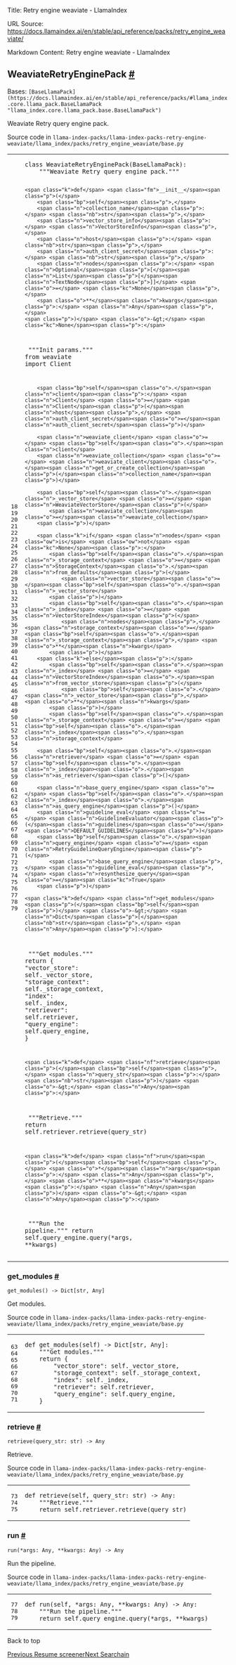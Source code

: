 Title: Retry engine weaviate - LlamaIndex

URL Source: https://docs.llamaindex.ai/en/stable/api_reference/packs/retry_engine_weaviate/

Markdown Content:
Retry engine weaviate - LlamaIndex


WeaviateRetryEnginePack [#](https://docs.llamaindex.ai/en/stable/api_reference/packs/retry_engine_weaviate/#llama_index.packs.retry_engine_weaviate.WeaviateRetryEnginePack "Permanent link")
---------------------------------------------------------------------------------------------------------------------------------------------------------------------------------------------

Bases: `[BaseLlamaPack](https://docs.llamaindex.ai/en/stable/api_reference/packs/#llama_index.core.llama_pack.BaseLlamaPack "llama_index.core.llama_pack.base.BaseLlamaPack")`

Weaviate Retry query engine pack.

Source code in `llama-index-packs/llama-index-packs-retry-engine-weaviate/llama_index/packs/retry_engine_weaviate/base.py`

<table class="highlighttable"><tbody><tr><td class="linenos"><div class="linenodiv"><pre><span></span><span class="normal">18</span>
<span class="normal">19</span>
<span class="normal">20</span>
<span class="normal">21</span>
<span class="normal">22</span>
<span class="normal">23</span>
<span class="normal">24</span>
<span class="normal">25</span>
<span class="normal">26</span>
<span class="normal">27</span>
<span class="normal">28</span>
<span class="normal">29</span>
<span class="normal">30</span>
<span class="normal">31</span>
<span class="normal">32</span>
<span class="normal">33</span>
<span class="normal">34</span>
<span class="normal">35</span>
<span class="normal">36</span>
<span class="normal">37</span>
<span class="normal">38</span>
<span class="normal">39</span>
<span class="normal">40</span>
<span class="normal">41</span>
<span class="normal">42</span>
<span class="normal">43</span>
<span class="normal">44</span>
<span class="normal">45</span>
<span class="normal">46</span>
<span class="normal">47</span>
<span class="normal">48</span>
<span class="normal">49</span>
<span class="normal">50</span>
<span class="normal">51</span>
<span class="normal">52</span>
<span class="normal">53</span>
<span class="normal">54</span>
<span class="normal">55</span>
<span class="normal">56</span>
<span class="normal">57</span>
<span class="normal">58</span>
<span class="normal">59</span>
<span class="normal">60</span>
<span class="normal">61</span>
<span class="normal">62</span>
<span class="normal">63</span>
<span class="normal">64</span>
<span class="normal">65</span>
<span class="normal">66</span>
<span class="normal">67</span>
<span class="normal">68</span>
<span class="normal">69</span>
<span class="normal">70</span>
<span class="normal">71</span>
<span class="normal">72</span>
<span class="normal">73</span>
<span class="normal">74</span>
<span class="normal">75</span>
<span class="normal">76</span>
<span class="normal">77</span>
<span class="normal">78</span>
<span class="normal">79</span></pre></div></td><td class="code"><div><pre><span></span><code><span class="k">class</span> <span class="nc">WeaviateRetryEnginePack</span><span class="p">(</span><span class="n">BaseLlamaPack</span><span class="p">):</span>
<span class="w">    </span><span class="sd">"""Weaviate Retry query engine pack."""</span>

    <span class="k">def</span> <span class="fm">__init__</span><span class="p">(</span>
        <span class="bp">self</span><span class="p">,</span>
        <span class="n">collection_name</span><span class="p">:</span> <span class="nb">str</span><span class="p">,</span>
        <span class="n">vector_store_info</span><span class="p">:</span> <span class="n">VectorStoreInfo</span><span class="p">,</span>
        <span class="n">host</span><span class="p">:</span> <span class="nb">str</span><span class="p">,</span>
        <span class="n">auth_client_secret</span><span class="p">:</span> <span class="nb">str</span><span class="p">,</span>
        <span class="n">nodes</span><span class="p">:</span> <span class="n">Optional</span><span class="p">[</span><span class="n">List</span><span class="p">[</span><span class="n">TextNode</span><span class="p">]]</span> <span class="o">=</span> <span class="kc">None</span><span class="p">,</span>
        <span class="o">**</span><span class="n">kwargs</span><span class="p">:</span> <span class="n">Any</span><span class="p">,</span>
    <span class="p">)</span> <span class="o">-&gt;</span> <span class="kc">None</span><span class="p">:</span>
<span class="w">        </span><span class="sd">"""Init params."""</span>
        <span class="kn">from</span> <span class="nn">weaviate</span> <span class="kn">import</span> <span class="n">Client</span>

        <span class="bp">self</span><span class="o">.</span><span class="n">client</span><span class="p">:</span> <span class="n">Client</span> <span class="o">=</span> <span class="n">Client</span><span class="p">(</span><span class="n">host</span><span class="p">,</span> <span class="n">auth_client_secret</span><span class="o">=</span><span class="n">auth_client_secret</span><span class="p">)</span>

        <span class="n">weaviate_client</span> <span class="o">=</span> <span class="bp">self</span><span class="o">.</span><span class="n">client</span>
        <span class="n">weaviate_collection</span> <span class="o">=</span> <span class="n">weaviate_client</span><span class="o">.</span><span class="n">get_or_create_collection</span><span class="p">(</span><span class="n">collection_name</span><span class="p">)</span>

        <span class="bp">self</span><span class="o">.</span><span class="n">_vector_store</span> <span class="o">=</span> <span class="n">WeaviateVectorStore</span><span class="p">(</span>
            <span class="n">weaviate_collection</span><span class="o">=</span><span class="n">weaviate_collection</span>
        <span class="p">)</span>

        <span class="k">if</span> <span class="n">nodes</span> <span class="ow">is</span> <span class="ow">not</span> <span class="kc">None</span><span class="p">:</span>
            <span class="bp">self</span><span class="o">.</span><span class="n">_storage_context</span> <span class="o">=</span> <span class="n">StorageContext</span><span class="o">.</span><span class="n">from_defaults</span><span class="p">(</span>
                <span class="n">vector_store</span><span class="o">=</span><span class="bp">self</span><span class="o">.</span><span class="n">_vector_store</span>
            <span class="p">)</span>
            <span class="bp">self</span><span class="o">.</span><span class="n">_index</span> <span class="o">=</span> <span class="n">VectorStoreIndex</span><span class="p">(</span>
                <span class="n">nodes</span><span class="p">,</span> <span class="n">storage_context</span><span class="o">=</span><span class="bp">self</span><span class="o">.</span><span class="n">_storage_context</span><span class="p">,</span> <span class="o">**</span><span class="n">kwargs</span>
            <span class="p">)</span>
        <span class="k">else</span><span class="p">:</span>
            <span class="bp">self</span><span class="o">.</span><span class="n">_index</span> <span class="o">=</span> <span class="n">VectorStoreIndex</span><span class="o">.</span><span class="n">from_vector_store</span><span class="p">(</span>
                <span class="bp">self</span><span class="o">.</span><span class="n">_vector_store</span><span class="p">,</span> <span class="o">**</span><span class="n">kwargs</span>
            <span class="p">)</span>
            <span class="bp">self</span><span class="o">.</span><span class="n">_storage_context</span> <span class="o">=</span> <span class="bp">self</span><span class="o">.</span><span class="n">_index</span><span class="o">.</span><span class="n">storage_context</span>

        <span class="bp">self</span><span class="o">.</span><span class="n">retriever</span> <span class="o">=</span> <span class="bp">self</span><span class="o">.</span><span class="n">_index</span><span class="o">.</span><span class="n">as_retriever</span><span class="p">()</span>

        <span class="n">base_query_engine</span> <span class="o">=</span> <span class="bp">self</span><span class="o">.</span><span class="n">_index</span><span class="o">.</span><span class="n">as_query_engine</span><span class="p">()</span>
        <span class="n">guideline_eval</span> <span class="o">=</span> <span class="n">GuidelineEvaluator</span><span class="p">(</span><span class="n">guidelines</span><span class="o">=</span><span class="n">DEFAULT_GUIDELINES</span><span class="p">)</span>
        <span class="bp">self</span><span class="o">.</span><span class="n">query_engine</span> <span class="o">=</span> <span class="n">RetryGuidelineQueryEngine</span><span class="p">(</span>
            <span class="n">base_query_engine</span><span class="p">,</span> <span class="n">guideline_eval</span><span class="p">,</span> <span class="n">resynthesize_query</span><span class="o">=</span><span class="kc">True</span>
        <span class="p">)</span>

    <span class="k">def</span> <span class="nf">get_modules</span><span class="p">(</span><span class="bp">self</span><span class="p">)</span> <span class="o">-&gt;</span> <span class="n">Dict</span><span class="p">[</span><span class="nb">str</span><span class="p">,</span> <span class="n">Any</span><span class="p">]:</span>
<span class="w">        </span><span class="sd">"""Get modules."""</span>
        <span class="k">return</span> <span class="p">{</span>
            <span class="s2">"vector_store"</span><span class="p">:</span> <span class="bp">self</span><span class="o">.</span><span class="n">_vector_store</span><span class="p">,</span>
            <span class="s2">"storage_context"</span><span class="p">:</span> <span class="bp">self</span><span class="o">.</span><span class="n">_storage_context</span><span class="p">,</span>
            <span class="s2">"index"</span><span class="p">:</span> <span class="bp">self</span><span class="o">.</span><span class="n">_index</span><span class="p">,</span>
            <span class="s2">"retriever"</span><span class="p">:</span> <span class="bp">self</span><span class="o">.</span><span class="n">retriever</span><span class="p">,</span>
            <span class="s2">"query_engine"</span><span class="p">:</span> <span class="bp">self</span><span class="o">.</span><span class="n">query_engine</span><span class="p">,</span>
        <span class="p">}</span>

    <span class="k">def</span> <span class="nf">retrieve</span><span class="p">(</span><span class="bp">self</span><span class="p">,</span> <span class="n">query_str</span><span class="p">:</span> <span class="nb">str</span><span class="p">)</span> <span class="o">-&gt;</span> <span class="n">Any</span><span class="p">:</span>
<span class="w">        </span><span class="sd">"""Retrieve."""</span>
        <span class="k">return</span> <span class="bp">self</span><span class="o">.</span><span class="n">retriever</span><span class="o">.</span><span class="n">retrieve</span><span class="p">(</span><span class="n">query_str</span><span class="p">)</span>

    <span class="k">def</span> <span class="nf">run</span><span class="p">(</span><span class="bp">self</span><span class="p">,</span> <span class="o">*</span><span class="n">args</span><span class="p">:</span> <span class="n">Any</span><span class="p">,</span> <span class="o">**</span><span class="n">kwargs</span><span class="p">:</span> <span class="n">Any</span><span class="p">)</span> <span class="o">-&gt;</span> <span class="n">Any</span><span class="p">:</span>
<span class="w">        </span><span class="sd">"""Run the pipeline."""</span>
        <span class="k">return</span> <span class="bp">self</span><span class="o">.</span><span class="n">query_engine</span><span class="o">.</span><span class="n">query</span><span class="p">(</span><span class="o">*</span><span class="n">args</span><span class="p">,</span> <span class="o">**</span><span class="n">kwargs</span><span class="p">)</span>
</code></pre></div></td></tr></tbody></table>

### get\_modules [#](https://docs.llamaindex.ai/en/stable/api_reference/packs/retry_engine_weaviate/#llama_index.packs.retry_engine_weaviate.WeaviateRetryEnginePack.get_modules "Permanent link")

```
get_modules() -> Dict[str, Any]
```

Get modules.

Source code in `llama-index-packs/llama-index-packs-retry-engine-weaviate/llama_index/packs/retry_engine_weaviate/base.py`

<table class="highlighttable"><tbody><tr><td class="linenos"><div class="linenodiv"><pre><span></span><span class="normal">63</span>
<span class="normal">64</span>
<span class="normal">65</span>
<span class="normal">66</span>
<span class="normal">67</span>
<span class="normal">68</span>
<span class="normal">69</span>
<span class="normal">70</span>
<span class="normal">71</span></pre></div></td><td class="code"><div><pre><span></span><code><span class="k">def</span> <span class="nf">get_modules</span><span class="p">(</span><span class="bp">self</span><span class="p">)</span> <span class="o">-&gt;</span> <span class="n">Dict</span><span class="p">[</span><span class="nb">str</span><span class="p">,</span> <span class="n">Any</span><span class="p">]:</span>
<span class="w">    </span><span class="sd">"""Get modules."""</span>
    <span class="k">return</span> <span class="p">{</span>
        <span class="s2">"vector_store"</span><span class="p">:</span> <span class="bp">self</span><span class="o">.</span><span class="n">_vector_store</span><span class="p">,</span>
        <span class="s2">"storage_context"</span><span class="p">:</span> <span class="bp">self</span><span class="o">.</span><span class="n">_storage_context</span><span class="p">,</span>
        <span class="s2">"index"</span><span class="p">:</span> <span class="bp">self</span><span class="o">.</span><span class="n">_index</span><span class="p">,</span>
        <span class="s2">"retriever"</span><span class="p">:</span> <span class="bp">self</span><span class="o">.</span><span class="n">retriever</span><span class="p">,</span>
        <span class="s2">"query_engine"</span><span class="p">:</span> <span class="bp">self</span><span class="o">.</span><span class="n">query_engine</span><span class="p">,</span>
    <span class="p">}</span>
</code></pre></div></td></tr></tbody></table>

### retrieve [#](https://docs.llamaindex.ai/en/stable/api_reference/packs/retry_engine_weaviate/#llama_index.packs.retry_engine_weaviate.WeaviateRetryEnginePack.retrieve "Permanent link")

```
retrieve(query_str: str) -> Any
```

Retrieve.

Source code in `llama-index-packs/llama-index-packs-retry-engine-weaviate/llama_index/packs/retry_engine_weaviate/base.py`

<table class="highlighttable"><tbody><tr><td class="linenos"><div class="linenodiv"><pre><span></span><span class="normal">73</span>
<span class="normal">74</span>
<span class="normal">75</span></pre></div></td><td class="code"><div><pre><span></span><code><span class="k">def</span> <span class="nf">retrieve</span><span class="p">(</span><span class="bp">self</span><span class="p">,</span> <span class="n">query_str</span><span class="p">:</span> <span class="nb">str</span><span class="p">)</span> <span class="o">-&gt;</span> <span class="n">Any</span><span class="p">:</span>
<span class="w">    </span><span class="sd">"""Retrieve."""</span>
    <span class="k">return</span> <span class="bp">self</span><span class="o">.</span><span class="n">retriever</span><span class="o">.</span><span class="n">retrieve</span><span class="p">(</span><span class="n">query_str</span><span class="p">)</span>
</code></pre></div></td></tr></tbody></table>

### run [#](https://docs.llamaindex.ai/en/stable/api_reference/packs/retry_engine_weaviate/#llama_index.packs.retry_engine_weaviate.WeaviateRetryEnginePack.run "Permanent link")

```
run(*args: Any, **kwargs: Any) -> Any
```

Run the pipeline.

Source code in `llama-index-packs/llama-index-packs-retry-engine-weaviate/llama_index/packs/retry_engine_weaviate/base.py`

<table class="highlighttable"><tbody><tr><td class="linenos"><div class="linenodiv"><pre><span></span><span class="normal">77</span>
<span class="normal">78</span>
<span class="normal">79</span></pre></div></td><td class="code"><div><pre><span></span><code><span class="k">def</span> <span class="nf">run</span><span class="p">(</span><span class="bp">self</span><span class="p">,</span> <span class="o">*</span><span class="n">args</span><span class="p">:</span> <span class="n">Any</span><span class="p">,</span> <span class="o">**</span><span class="n">kwargs</span><span class="p">:</span> <span class="n">Any</span><span class="p">)</span> <span class="o">-&gt;</span> <span class="n">Any</span><span class="p">:</span>
<span class="w">    </span><span class="sd">"""Run the pipeline."""</span>
    <span class="k">return</span> <span class="bp">self</span><span class="o">.</span><span class="n">query_engine</span><span class="o">.</span><span class="n">query</span><span class="p">(</span><span class="o">*</span><span class="n">args</span><span class="p">,</span> <span class="o">**</span><span class="n">kwargs</span><span class="p">)</span>
</code></pre></div></td></tr></tbody></table>

Back to top

[Previous Resume screener](https://docs.llamaindex.ai/en/stable/api_reference/packs/resume_screener/)[Next Searchain](https://docs.llamaindex.ai/en/stable/api_reference/packs/searchain/)
